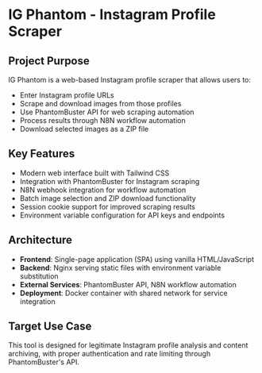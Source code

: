 # IG Phantom - Instagram Profile Scraper

## Project Purpose
IG Phantom is a web-based Instagram profile scraper that allows users to:
- Enter Instagram profile URLs
- Scrape and download images from those profiles
- Use PhantomBuster API for web scraping automation
- Process results through N8N workflow automation
- Download selected images as a ZIP file

## Key Features
- Modern web interface built with Tailwind CSS
- Integration with PhantomBuster for Instagram scraping
- N8N webhook integration for workflow automation
- Batch image selection and ZIP download functionality
- Session cookie support for improved scraping results
- Environment variable configuration for API keys and endpoints

## Architecture
- **Frontend**: Single-page application (SPA) using vanilla HTML/JavaScript
- **Backend**: Nginx serving static files with environment variable substitution
- **External Services**: PhantomBuster API, N8N workflow automation
- **Deployment**: Docker container with shared network for service integration

## Target Use Case
This tool is designed for legitimate Instagram profile analysis and content archiving, with proper authentication and rate limiting through PhantomBuster's API.